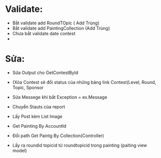 # Validate:
- Bắt validate add RoundTOpic ( Add Trùng)
- Bắt validate add PaintingCollection (Add Trùng)
- Chưa bắt validate date contest
- 

# Sửa: 
- Sửa Output cho GetContestById
- (Xóa Contest sẽ đổi status của những bảng link Contest(Level, Round, Topic, Sponsor

- Sửa Messege khi bắt Exception = ex.Message
- Chuyển Stauts của report
- Lấy Post kèm List Image
- Get Painting By AccountId
- Đổi path Get Paintg By Collection(Controller)
- Lấy ra roundid topicid từ roundtopicid trong painting (paiting view model)
